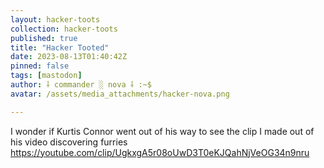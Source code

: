 ```yaml
---
layout: hacker-toots
collection: hacker-toots
published: true
title: "Hacker Tooted"
date: 2023-08-13T01:40:42Z
pinned: false
tags: [mastodon]
author: ⸸ commander ░ nova ⸸ :~$
avatar: /assets/media_attachments/hacker-nova.png

---
```


<p>I wonder if Kurtis Connor went out of his way to see the clip I made out of his video discovering furries <a href="https://youtube.com/clip/UgkxgA5r08oUwD3T0eKJQahNjVeOG34n9nru" target="_blank" rel="nofollow noopener noreferrer" translate="no"><span class="invisible">https://</span><span class="ellipsis">youtube.com/clip/UgkxgA5r08oUw</span><span class="invisible">D3T0eKJQahNjVeOG34n9nru</span></a></p>


